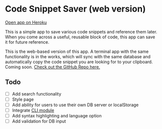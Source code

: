# Code Snippet Saver (web version)

<p>
<a href="https://snippet-web.herokuapp.com/" target="_blank">Open app on Heroku</a>
</p>

This is a simple app to save various code snippets and reference them later. When you come across a useful, reusable block of code, this app can save it for future reference. 

This is the web-based version of this app. A terminal app with the same functionality is in the works, which will sync with the same database and automatically copy the code snippet you are looking for to your clipboard. Coming soon. [Check out the GitHub Repo here.](https://www.github.com/adnanyousef/snippet-save)

## Todo
- [ ] Add search functionality
- [ ] Style page
- [ ] Add ability for users to use their own DB server or localStorage
- [ ] Integrate [CLI module](https://www.github.com/adnanyousef/snippet-save)
- [ ] Add syntax highlighting and language option
- [ ] Add validation for DB input